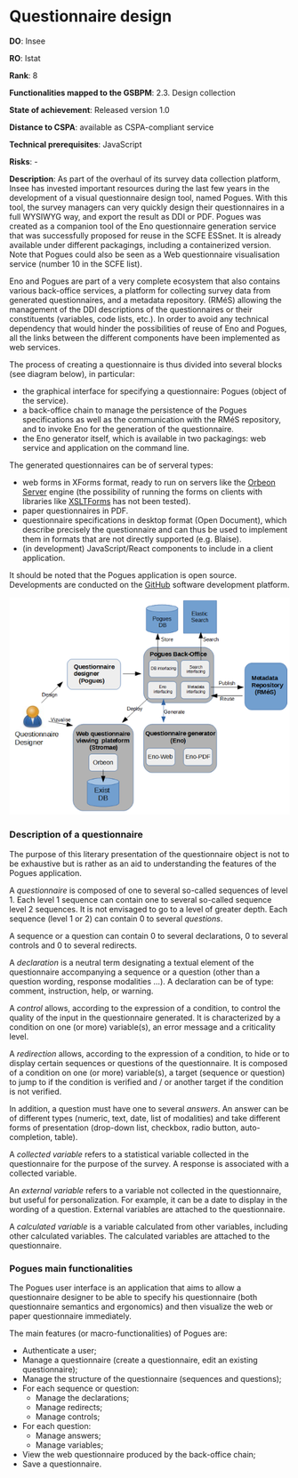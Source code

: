 # Questionnaire design

**DO**: Insee

**RO**: Istat

**Rank**: 8

**Functionalities mapped to the GSBPM**: 2.3. Design collection

**State of achievement**: Released version 1.0

**Distance to CSPA**: available as CSPA-compliant service

**Technical prerequisites**: JavaScript

**Risks**: -

**Description**: As part of the overhaul of its survey data collection platform, Insee has invested important resources during the last few years in the development of a visual questionnaire design tool, named Pogues. With this tool, the survey managers can very quickly design their questionnaires in a full WYSIWYG way, and export the result as DDI or PDF. Pogues was created as a companion tool of the Eno questionnaire generation service that was successfully proposed for reuse in the SCFE ESSnet. It is already available under different packagings, including a containerized version. Note that Pogues could also be seen as a Web questionnaire visualisation service (number 10 in the SCFE list).

Eno and Pogues are part of a very complete ecosystem that also contains various back-office services, a platform for collecting survey data from generated questionnaires, and a metadata repository. (RMéS) allowing the management of the DDI descriptions of the questionnaires or their constituents (variables, code lists, etc.). In order to avoid any technical dependency that would hinder the possibilities of reuse of Eno and Pogues, all the links between the different components have been implemented as web services.

The process of creating a questionnaire is thus divided into several blocks (see diagram below), in particular:

  - the graphical interface for specifying a questionnaire: Pogues (object of the service).
  - a back-office chain to manage the persistence of the Pogues specifications as well as the communication with the RMéS repository, and to invoke Eno for the generation of the questionnaire.
  - the Eno generator itself, which is available in two packagings: web service and application on the command line.

The generated questionnaires can be of serveral types:

  - web forms in XForms format, ready to run on servers like the [Orbeon Server](http://www.orbeon.com/) engine (the possibility of running the forms on clients with libraries like [XSLTForms](http://www.agencexml.com/xsltforms.htm) has not been tested).
  - paper questionnaires in PDF.
  - questionnaire specifications in desktop format (Open Document), which describe precisely the questionnaire and can thus be used to implement them in formats that are not directly supported (e.g. Blaise).
  - (in development) JavaScript/React components to include in a client application.
  

It should be noted that the Pogues application is open source. Developments are conducted on the [GitHub](https://github.com/InseeFr/Pogues) software development platform.

![The Pogues ecosystem](pogues-ecosystem.png)

### Description of a questionnaire

The purpose of this literary presentation of the questionnaire object is not to be exhaustive but is rather as an aid to understanding the features of the Pogues application.

A *questionnaire* is composed of one to several so-called sequences of level 1. Each level 1 sequence can contain one to several so-called sequence level 2 sequences. It is not envisaged to go to a level of greater depth. Each sequence (level 1 or 2) can contain 0 to several *questions*.

A sequence or a question can contain 0 to several declarations, 0 to several controls and 0 to several redirects.

A *declaration* is a neutral term designating a textual element of the questionnaire accompanying a sequence or a question (other than a question wording, response modalities ...). A declaration can be of type: comment, instruction, help, or warning.

A *control* allows, according to the expression of a condition, to control the quality of the input in the questionnaire generated. It is characterized by a condition on one (or more) variable(s), an error message and a criticality level.

A *redirection* allows, according to the expression of a condition, to hide or to display certain sequences or questions of the questionnaire. It is composed of a condition on one (or more) variable(s), a target (sequence or question) to jump to if the condition is verified and / or another target if the condition is not verified.

In addition, a question must have one to several *answers*. An answer can be of different types (numeric, text, date, list of modalities) and take different forms of presentation (drop-down list, checkbox, radio button, auto-completion, table).

A *collected variable* refers to a statistical variable collected in the questionnaire for the purpose of the survey. A response is associated with a collected variable.

An *external variable* refers to a variable not collected in the questionnaire, but useful for personalization. For example, it can be a date to display in the wording of a question. External variables are attached to the questionnaire.

A *calculated variable* is a variable calculated from other variables, including other calculated variables. The calculated variables are attached to the questionnaire.

### Pogues main functionalities

The Pogues user interface is an application that aims to allow a questionnaire designer to be able to specify his questionnaire (both questionnaire semantics and ergonomics) and then visualize the web or paper questionnaire immediately.

The main features (or macro-functionalities) of Pogues are:

  - Authenticate a user;
  - Manage a questionnaire (create a questionnaire, edit an existing questionnaire);
  - Manage the structure of the questionnaire (sequences and questions);
  - For each sequence or question:
    - Manage the declarations;
    - Manage redirects;
    - Manage controls;
  - For each question:
    - Manage answers;
    - Manage variables;
  - View the web questionnaire produced by the back-office chain;
  - Save a questionnaire.
